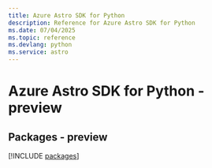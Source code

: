 ```yaml
---
title: Azure Astro SDK for Python
description: Reference for Azure Astro SDK for Python
ms.date: 07/04/2025
ms.topic: reference
ms.devlang: python
ms.service: astro
---
```

# Azure Astro SDK for Python - preview
## Packages - preview
[!INCLUDE [packages](astro-index.md)]